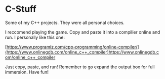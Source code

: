 # C-Stuff

Some of my C++ projects. They were all personal choices. 

I reccomend playing the game. Copy and paste it into a compilier online and run. I personally like this one:

[https://www.programiz.com/cpp-programming/online-compiler/](https://www.onlinegdb.com/online_c++_compiler)https://www.onlinegdb.com/online_c++_compiler

Just copy, paste, and run! Remember to go expand the output box for full immersion. Have fun!
